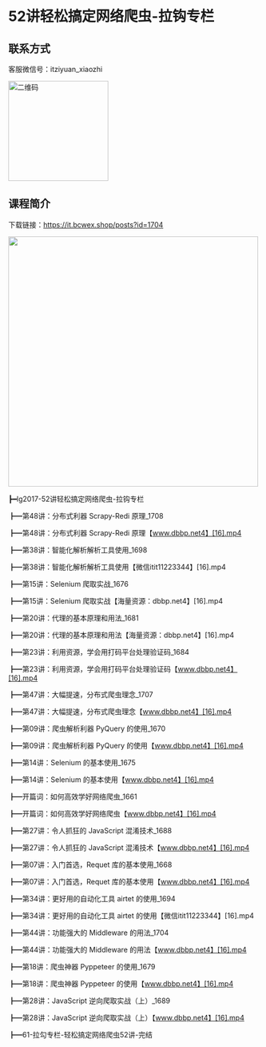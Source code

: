 # 52讲轻松搞定网络爬虫-拉钩专栏

## 联系方式

客服微信号：itziyuan_xiaozhi

<img src="https://ziyuanyun.oss-cn-guangzhou.aliyuncs.com/common/20240614073449/666b82192834a.jpg" width="200" height="200" alt="二维码">

## 课程简介

下载链接：https://it.bcwex.shop/posts?id=1704

<img src="https://ziyuanyun.oss-cn-guangzhou.aliyuncs.com/yun/20240515183514/66448fe2a415e.jpg" width="500" alt="">

  ┣━lg2017-52讲轻松搞定网络爬虫-拉钩专栏

 ┣━第48讲：分布式利器 Scrapy-Redi 原理_1708

 ┣━第48讲：分布式利器 Scrapy-Redi 原理【www.dbbp.net4】[16].mp4

 ┣━第38讲：智能化解析解析工具使用_1698

 ┣━第38讲：智能化解析解析工具使用【微信itit11223344】[16].mp4

 ┣━第15讲：Selenium 爬取实战_1676

 ┣━第15讲：Selenium 爬取实战【海量资源：dbbp.net4】[16].mp4

 ┣━第20讲：代理的基本原理和用法_1681

 ┣━第20讲：代理的基本原理和用法【海量资源：dbbp.net4】[16].mp4

 ┣━第23讲：利用资源，学会用打码平台处理验证码_1684

 ┣━第23讲：利用资源，学会用打码平台处理验证码【www.dbbp.net4】[16].mp4

 ┣━第47讲：大幅提速，分布式爬虫理念_1707

 ┣━第47讲：大幅提速，分布式爬虫理念【www.dbbp.net4】[16].mp4

 ┣━第09讲：爬虫解析利器 PyQuery 的使用_1670

 ┣━第09讲：爬虫解析利器 PyQuery 的使用【www.dbbp.net4】[16].mp4

 ┣━第14讲：Selenium 的基本使用_1675

 ┣━第14讲：Selenium 的基本使用【www.dbbp.net4】[16].mp4

 ┣━开篇词：如何高效学好网络爬虫_1661

 ┣━开篇词：如何高效学好网络爬虫【www.dbbp.net4】[16].mp4

 ┣━第27讲：令人抓狂的 JavaScript 混淆技术_1688

 ┣━第27讲：令人抓狂的 JavaScript 混淆技术【www.dbbp.net4】[16].mp4

 ┣━第07讲：入门首选，Requet 库的基本使用_1668

 ┣━第07讲：入门首选，Requet 库的基本使用【www.dbbp.net4】[16].mp4

 ┣━第34讲：更好用的自动化工具 airtet 的使用_1694

 ┣━第34讲：更好用的自动化工具 airtet 的使用【微信itit11223344】[16].mp4

 ┣━第44讲：功能强大的 Middleware 的用法_1704

 ┣━第44讲：功能强大的 Middleware 的用法【www.dbbp.net4】[16].mp4

 ┣━第18讲：爬虫神器 Pyppeteer 的使用_1679

 ┣━第18讲：爬虫神器 Pyppeteer 的使用【www.dbbp.net4】[16].mp4

 ┣━第28讲：JavaScript 逆向爬取实战（上）_1689

 ┣━第28讲：JavaScript 逆向爬取实战（上）【www.dbbp.net4】[16].mp4

 ┣━61-拉勾专栏-轻松搞定网络爬虫52讲-完结

  